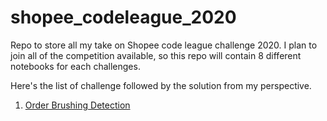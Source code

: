# shopee_codeleague_2020
Repo to store all my take on Shopee code league challenge 2020. I plan to join all of the competition available, so this repo will contain 8 different notebooks for each challenges. 

Here's the list of challenge followed by the solution from my perspective.

1. [Order Brushing Detection](https://nbviewer.jupyter.org/github/dzelrahman/shopee_codeleague_2020/blob/master/shopee_order_brushing/solution_1.ipynb)
